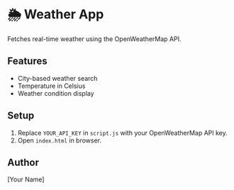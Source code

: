 # 🌦 Weather App

Fetches real-time weather using the OpenWeatherMap API.

## Features
- City-based weather search
- Temperature in Celsius
- Weather condition display

## Setup
1. Replace `YOUR_API_KEY` in `script.js` with your OpenWeatherMap API key.
2. Open `index.html` in browser.

## Author
[Your Name]